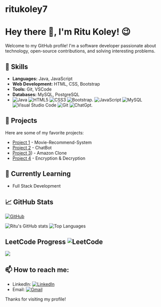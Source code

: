 # ritukoley7

# Hey there 👋, I'm Ritu Koley! 😉

Welcome to my GitHub profile! I'm a software developer passionate about technology, open-source contributions, and solving interesting problems. 

## 🌟 Skills
- **Languages:** Java, JavaScript
- **Web Development:** HTML, CSS, Bootstrap
- **Tools:** Git, VSCode
- **Databases:** MySQL, PostgreSQL
- ![Java](https://img.shields.io/badge/Java-ED8B00?style=for-the-badge&logo=java&logoColor=white)
![HTML5](https://img.shields.io/badge/html5-%23E34F26.svg?style=for-the-badge&logo=html5&logoColor=white)
![CSS3](https://img.shields.io/badge/css3-%231572B6.svg?style=for-the-badge&logo=css3&logoColor=white)
![Bootstrap](https://img.shields.io/badge/Bootstrap-563D7C?style=for-the-badge&logo=bootstrap&logoColor=white).
![JavaScript](https://img.shields.io/badge/JavaScript-F7DF1E?style=for-the-badge&logo=javascript&logoColor=black)
![MySQL](https://img.shields.io/badge/mysql-4479A1.svg?style=for-the-badge&logo=mysql&logoColor=white)
![Visual Studio Code](https://img.shields.io/badge/Visual%20Studio%20Code-0078d7.svg?style=for-the-badge&logo=visual-studio-code&logoColor=white)
![Git](https://img.shields.io/badge/git-%23F05033.svg?style=for-the-badge&logo=git&logoColor=white)
![ChatGpt](https://img.shields.io/badge/ChatGPT-74aa9c?style=for-the-badge&logo=openai&logoColor=white).

## 🚀 Projects
Here are some of my favorite projects:

- [Project 1](https://github.com/RituKoley/Movie-Recommend-System) - Movie-Recommend-System
- [Project 2](https://github.com/RituKoley/ChatBot) - ChatBot
- [Project 3](https://github.com/RituKoley/AmazonClone)) - Amazon Clone
- [Project 4](https://github.com/RituKoley/AICTE-Project) - Encryption & Decryption


## 🎯 Currently Learning
- Full Stack Development

## 📈 GitHub Stats
[![GitHub](https://img.shields.io/badge/github-%23121011.svg?style=for-the-badge&logo=github&logoColor=white)](https://github.com/RituKoley/ritukoley7)

![Ritu's GitHub stats](https://github-readme-stats.vercel.app/api?username=RituKoley&show_icons=true&bg_color=00000000)
![Top Languages](https://github-readme-stats.vercel.app/api/top-langs/?username=RituKoley&layout=compact&theme=radical)

## LeetCode Progress  ![LeetCode](https://img.shields.io/badge/LeetCode-000000?style=for-the-badge&logo=LeetCode&logoColor=#d16c06)
![](https://leetcard.jacoblin.cool/Rii_7?ext=heatmap)


## 📫 How to reach me:
- LinkedIn: [![LinkedIn](https://img.shields.io/badge/linkedin-%230077B5.svg?style=for-the-badge&logo=linkedin&logoColor=white)](https://www.linkedin.com/in/ritu-koley-73174120a/)
- Email:	[![Gmail](https://img.shields.io/badge/Gmail-D14836?style=for-the-badge&logo=gmail&logoColor=white)](ritukoleyrk7@gmail.com)

Thanks for visiting my profile!
